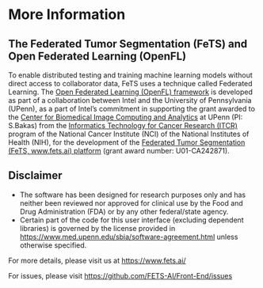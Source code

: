 # More Information

## The Federated Tumor Segmentation (FeTS) and Open Federated Learning (OpenFL)

To enable distributed testing and training machine learning models without direct access to collaborator data, FeTS uses a technique called Federated Learning. The [Open Federated Learning (OpenFL) framework](https://github.com/IntelLabs/OpenFederatedLearning) is developed as part of a collaboration between Intel and the University of Pennsylvania (UPenn), as a part of Intel’s commitment in supporting the grant awarded to the [Center for Biomedical Image Computing and Analytics](https://www.cbica.upenn.edu/) at UPenn (PI: S.Bakas) from the [Informatics Technology for Cancer Research (ITCR)](https://itcr.cancer.gov/) program of the National Cancer Institute (NCI) of the National Institutes of Health (NIH), for the development of the [Federated Tumor Segmentation (FeTS, www.fets.ai) platform](https://www.fets.ai/) (grant award number: U01-CA242871).

## Disclaimer

- The software has been designed for research purposes only and has neither been reviewed nor approved for clinical use by the Food and Drug Administration (FDA) or by any other federal/state agency.
- Certain part of the code for this user interface (excluding dependent libraries) is governed by the license provided in https://www.med.upenn.edu/sbia/software-agreement.html unless otherwise specified.

For more details, please visit us at https://www.fets.ai/

For issues, please visit https://github.com/FETS-AI/Front-End/issues 